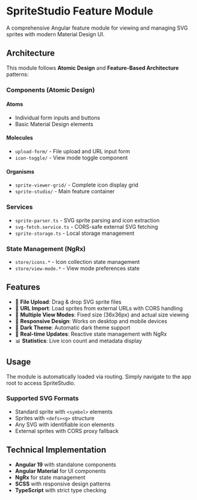 # SpriteStudio Feature Module

A comprehensive Angular feature module for viewing and managing SVG sprites with modern Material Design UI.

## Architecture

This module follows **Atomic Design** and **Feature-Based Architecture** patterns:

### Components (Atomic Design)

#### Atoms
- Individual form inputs and buttons
- Basic Material Design elements

#### Molecules  
- `upload-form/` - File upload and URL input form
- `icon-toggle/` - View mode toggle component

#### Organisms
- `sprite-viewer-grid/` - Complete icon display grid
- `sprite-studio/` - Main feature container

### Services
- `sprite-parser.ts` - SVG sprite parsing and icon extraction
- `svg-fetch.service.ts` - CORS-safe external SVG fetching
- `sprite-storage.ts` - Local storage management

### State Management (NgRx)
- `store/icons.*` - Icon collection state management
- `store/view-mode.*` - View mode preferences state

## Features

- 📁 **File Upload**: Drag & drop SVG sprite files
- 🔗 **URL Import**: Load sprites from external URLs with CORS handling
- 🎨 **Multiple View Modes**: Fixed size (36x36px) and actual size viewing
- 📱 **Responsive Design**: Works on desktop and mobile devices
- 🌙 **Dark Theme**: Automatic dark theme support
- 🔄 **Real-time Updates**: Reactive state management with NgRx
- 📊 **Statistics**: Live icon count and metadata display

## Usage

The module is automatically loaded via routing. Simply navigate to the app root to access SpriteStudio.

### Supported SVG Formats

- Standard sprite with `<symbol>` elements
- Sprites with `<defs><g>` structure  
- Any SVG with identifiable icon elements
- External sprites with CORS proxy fallback

## Technical Implementation

- **Angular 19** with standalone components
- **Angular Material** for UI components
- **NgRx** for state management  
- **SCSS** with responsive design patterns
- **TypeScript** with strict type checking
